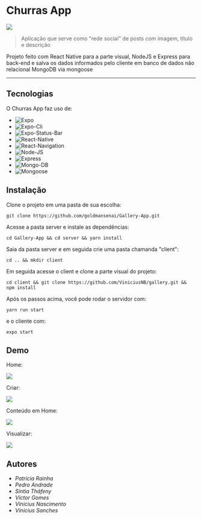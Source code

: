 <p align="center">
<h1>Churras App</h1> 
<img src="./assets/gallery.jpg" />
</p>

> Aplicação que serve como "rede social" de posts com imagem, título e descrição

Projeto feito com React Native para a parte visual, NodeJS e Express para back-end e salva os dados informados pelo cliente em banco de dados não relacional MongoDB via mongoose

---

## Tecnologias

O Churras App faz uso de:

* ![Expo][expo]
* ![Expo-Cli][expo-cli]
* ![Expo-Status-Bar][expo-status-bar]
* ![React-Native][react-native]
* ![React-Navigation][react-navigation]
* ![Node-JS][node-js]
* ![Express][express]
* ![Mongo-DB][mongodb]
* ![Mongoose][mongoose]

## Instalação

Clone o projeto em uma pasta de sua escolha:
```
git clone https://github.com/goldmansenai/Gallery-App.git
```

Acesse a pasta server e instale as dependências:
```
cd Gallery-App && cd server && yarn install
```

Saia da pasta server e em seguida crie uma pasta chamanda "client":
```
cd .. && mkdir client
```

Em seguida acesse o client e clone a parte visual do projeto:
```
cd client && git clone https://github.com/ViniciusNB/gallery.git && npm install
```

Após os passos acima, você pode rodar o servidor com:
```
yarn run start
```
e o cliente com:
```
expo start
```

## Demo
<p>
Home:
</p>
<img src="./assets/Home.jpg"/>
<p>
Criar:
</p>
<img src="./assets/Criar.jpg"/>
<p>
Conteúdo em Home:
</p>
<img src="./assets/Home02.jpg"/>
<p>
Visualizar:
</p>
<img src="./assets/Visualizar.jpg"/>

## Autores

* *Patricia Rainha*
* *Pedro Andrade*
* *Síntia Tháfeny*
* *Victor Gomes*
* *Vinicius Nascimento*
* *Vinícius Sanches*

<!-- Imagens e Badges -->
[expo]: https://img.shields.io/badge/Expo-44.0.0-blue?style=for-the-badge
[expo-cli]: https://img.shields.io/badge/Expo_CLI-%5E5.1.2-blue?style=for-the-badge
[expo-status-bar]: https://img.shields.io/badge/Expo_Status_Bar-~1.2.0-blue?style=for-the-badge
[react-native]: https://img.shields.io/badge/React_Native-~0.64.3-blue?style=for-the-badge
[react-navigation]: https://img.shields.io/badge/React_Navigation-~6.x-blue?style=for-the-badge
[node-js]: https://img.shields.io/badge/NodeJS-^14.17.6-blue?style=for-the-badge
[express]: https://img.shields.io/badge/Express-^4.17.3-blue?style=for-the-badge
[mongodb]: https://img.shields.io/badge/MongoDB-5.0.8-blue?style=for-the-badge
[mongoose]: https://img.shields.io/badge/Mongoose-^6.2.8-blue?style=for-the-badge